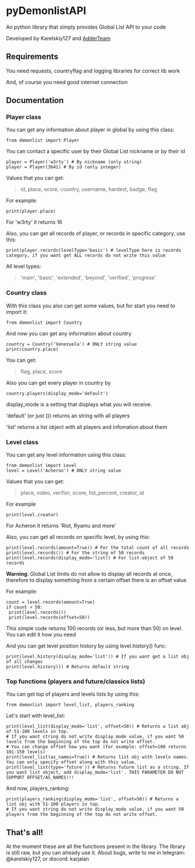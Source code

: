 # pyDemonlistAPI
An python library that simply provides Global List API to your code

Developed by Karelskiy127 and [AdderTeam](https://t.me/adderteam)

## Requirements
You need requests, countryflag and logging libraries for correct lib work

And, of course you need good internet connection

## Documentation
### Player class
You can get any information about player in global by using this class:
```
from demonlist import Player
```
You can contact a specific user by their Global List nickname or by their id
```
player = Player('w3rty') # By nickname (only string)
player = Player(3641) # By id (only integer)
```
Values that you can get:
> id, place, score, country, username, hardest, badge, flag

For example:
```
print(player.place)
```
For 'w3rty' it returns 16

Also, you can get all records of player, or records in specific category, use this:
```
print(player.records(levelType='basic') # levelType here is records category, if you want get ALL records do not write this value
```
All level types:
> 'main', 'basic', 'extended', 'beyond', 'verified', 'progress'

### Country class
With this class you also can get some values, but for start you need to import it:
```
from demonlist import Country
```
And now you can get any information about country
```
country = Country('Venezuela') # ONLY string value
print(country.place)
```
You can get:
> flag, place, score

Also you can get every player in country by
```
country.players(display_mode='default')
```
display_mode is a setting that displays what you will receive.

'default' (or just ()) returns an string with all players

'list' returns a list object with all players and infomation about them

### Level class
You can get any level information using this class:
```
from demonlist import Level
level = Level('Acheron') # ONLY string value
```
Values that you can get:
> place, video, verifier, score, list_percent, creator, id

For example
```
print(level.creator)
```
For Acheron it returns 'Riot, Ryamu and more'

Also, you can get all records on specific level, by using this:
```
print(level.records(amount=True)) # For the total count of all records
print(level.records()) # For the string of 50 records
print(level.records(display_mode='list)) # For list-object of 50 records
```
**Warning**: Global List limits do not allow to display all records at once, therefore to display something from a certain offset there is an offset value

For example:
```
count = level.records(amount=True)
if count > 50:
 print(level.records())
 print(level.records(offset=50))
```
This simple code returns 100 records (or less, but more than 50) on level. You can edit it how you need

And you can get level position history by using level.history() func:
```
print(level.history(display_mode='list')) # If you want get a list obj of all changes
print(level.history()) # Returns default string
```

### Top functions (players and future/classics lists)
You can get top of players and levels lists by using this:
```
from demonlist import level_list, players_ranking
```
Let's start with level_list:
```
print(level_list(display_mode='list', offset=50)) # Returns a list obj of 51-100 levels in top.
# If you want string do not write display_mode value, if you want 50 levels from the beginning of the top do not write offset.
# You can change offset how you want (for example: offset=100 returns 101-150 levels)
print(level_list(as_names=True)) # Returns list obj with levels names. You can only specify offset along with this value.
print(level_list(type='future')) # Returns future list as a string. If you want list object, add display_mode='list'. THIS PARAMETER DO NOT SUPPORT OFFSET/AS_NAMES!!!
```
And now, players_ranking:
```
print(players_ranking(display_mode='list', offset=50)) # Returns a list obj with 51-100 players in top.
# If you want string do not write display_mode value, if you want 50 players from the beginning of the top do not write offset.
```

## That's all!
At the moment these are all the functions present in the library. The library is still raw, but you can already use it. About bugs, write to me in telegram: @karelskiy127, or discord: karjalan
